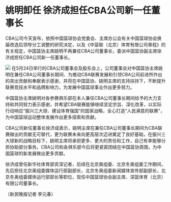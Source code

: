 # 姚明卸任 徐济成担任CBA公司新一任董事长

CBA公司今天宣布，依照中国篮球协会党委会、主席办公会有关中国篮球协会换届改选后领导分工调整的研究决定，以及《中篮联（北京）体育有限公司章程》的有关规定，中国篮协主席姚明不再兼任CBA公司董事长，委派中国篮协副主席徐济成担任CBA公司新一任董事长。

![](https://inews.gtimg.com/om_bt/OSHQrr7ra0K49NMR-Ph3i8HUF2H_bktVBgSztCSulKfhwAA/1000)
在5月24日举行的CBA公司董事会及股东会上，公司董事会对中国篮协主席姚明在兼任CBA公司董事长期间、为推动CBA联赛发展和引领CBA公司前进所作出的突出贡献和奉献表示感谢，并将在中国篮协、姚明主席的支持扶持下，不断提升联赛竞技水平和品牌影响力，为发展中国篮球事业作出更多努力。

中国篮协主席姚明对各参赛俱乐部在本人兼任CBA公司董事长期间给予的大力支持和共同努力表示感谢，并希望CBA联赛能够继续坚定宗旨、深化改革，以实际行动响应“振兴三大球、建设体育强国”的国家战略，全心打造“人民满意的联赛”，为中国篮球运动整体发展作出更多探索和贡献。

CBA公司新任董事长徐济成表示，姚明主席在兼任CBA公司董事长期间为CBA联赛做出的贡献无可替代，更为联赛未来向更高层次迈进奠定了良好基础，在振兴三大球新的战略目标下，姚明主席将承担更多、更大的责任和工作，自己有幸能够分担协助部分事务。CBA公司和各俱乐部今后将更紧密团结在中国篮协周围，为中国篮球的新发展做出更多贡献。

徐济成曾任新华社体育部资深记者，后续在北京奥组委、北京冬奥组委工作期间，先后担任北京奥组委媒体运行部副部长，北京冬奥组委新闻媒体宣传部副部长，北京冬奥组委媒体运行部部长等职位，现任中国篮球协会副主席、深篮体育（北京）有限公司董事长。

（新民晚报记者 李元春）

